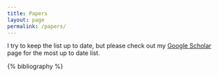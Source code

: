 ```yaml
---
title: Papers
layout: page
permalink: /papers/
---
```


I try to keep the list up to date, but please check out my [Google Scholar](https://scholar.google.com/citations?user=bApIsIAAAAAJ) page for the most up to date list.

{% bibliography %}